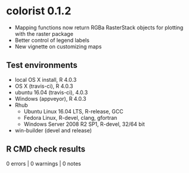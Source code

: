 # colorist 0.1.2

- Mapping functions now return RGBa RasterStack objects for plotting with the raster package
- Better control of legend labels
- New vignette on customizing maps

## Test environments

- local OS X install, R 4.0.3
- OS X (travis-ci), R 4.0.3
- ubuntu 16.04 (travis-ci), 4.0.3
- Windows (appveyor), R 4.0.3
- Rhub
  - Ubuntu Linux 16.04 LTS, R-release, GCC
  - Fedora Linux, R-devel, clang, gfortran
  - Windows Server 2008 R2 SP1, R-devel, 32/64 bit
- win-builder (devel and release)

## R CMD check results

0 errors | 0 warnings | 0 notes
